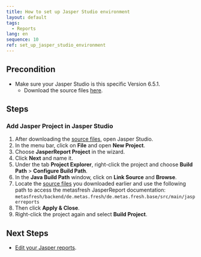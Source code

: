 ```yaml
---
title: How to set up Jasper Studio environment
layout: default
tags:
  - Reports
lang: en
sequence: 10
ref: set_up_jasper_studio_environment
---
```


## Precondition
- Make sure your Jasper Studio is this specific Version 6.5.1.
    - Download the source files <a href="https://github.com/metasfresh/metasfresh/tree/master/backend/de.metas.fresh/de.metas.fresh.base/src/main/jasperreports/de/metas" title="metasfresh Repository (Public) | github.com" target="\_blank">here</a>.

## Steps

### Add Jasper Project in Jasper Studio
1. After downloading the <a href="https://github.com/metasfresh/metasfresh/tree/master/backend/de.metas.fresh/de.metas.fresh.base/src/main/jasperreports/de/metas" title="Download Jasper source files | metasfresh Github Repository (Public)" target="\_blank">source files</a>, open Jasper Studio.
1. In the menu bar, click on **File** and open **New Project**.
1. Choose **JasperReport Project** in the wizard.
1. Click **Next** and name it.
1. Under the tab **Project Explorer**, right-click the project and choose **Build Path** > **Configure Build Path**.
1. In the **Java Build Path** window, click on **Link Source** and **Browse**.
1. Locate the <a href="https://github.com/metasfresh/metasfresh/tree/master/backend/de.metas.fresh/de.metas.fresh.base/src/main/jasperreports/de/metas" title="Download Jasper source files | metasfresh Github Repository (Public)" target="\_blank">source files</a> you downloaded earlier and use the following path to access the metasfresh JasperReport documentation:
`metasfresh/backend/de.metas.fresh/de.metas.fresh.base/src/main/jasperreports`
1. Then click **Apply & Close**.
1. Right-click the project again and select **Build Project**.

## Next Steps
- [Edit your Jasper reports](Edit_reports).
